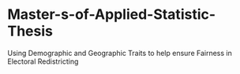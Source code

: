 # Master-s-of-Applied-Statistic-Thesis
Using Demographic and Geographic Traits to help ensure Fairness in Electoral Redistricting
